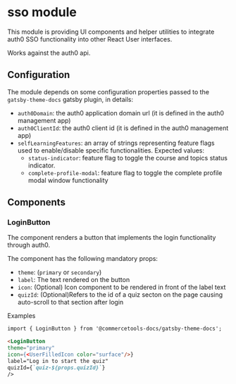 # sso module

This module is providing UI components and helper utilities to integrate auth0 SSO functionality
into other React User interfaces.

Works against the auth0 api.

## Configuration

The module depends on some configuration properties passed to the `gatsby-theme-docs` gatsby plugin, in details:

- `auth0Domain`: the auth0 application domain url (it is defined in the auth0 management app)
- `auth0ClientId`: the auth0 client id (it is defined in the auth0 management app)
- `selfLearningFeatures`: an array of strings representing feature flags used to enable/disable specific functionalities. Expected values:
  - `status-indicator`: feature flag to toggle the course and topics status indicator.
  - `complete-profile-modal`: feature flag to toggle the complete profile modal window functionality

## Components

### LoginButton

The component renders a button that implements the login functionality through auth0.

The component has the following mandatory props:

- `theme`: (`primary` or `secondary`)
- `label`: The text rendered on the button
- `icon`: (Optional) Icon component to be rendered in front of the label text
- `quizId`: (Optional)Refers to the id of a quiz secton on the page causing auto-scroll to that section after login

Examples

```md title="you write:" secondaryTheme
import { LoginButton } from '@commercetools-docs/gatsby-theme-docs';

<LoginButton
theme="primary"
icon={<UserFilledIcon color="surface"/>}
label="Log in to start the quiz"
quizId={`quiz-${props.quizId}`}
/>
```
